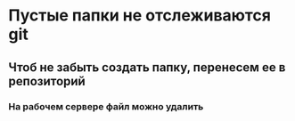 # Пустые папки не отслеживаются git

## Чтоб не забыть создать папку, перенесем ее в репозиторий

### На рабочем сервере файл можно удалить
